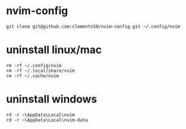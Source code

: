 # nvim-config

    git clone git@github.com:clements50/nvim-config.git ~/.config/nvim

# uninstall linux/mac

    rm -rf ~/.config/nvim
    rm -rf ~/.local/share/nvim
    rm -rf ~/.cache/nvim

# uninstall windows

    rd -r ~\AppData\Local\nvim
    rd -r ~\AppData\Local\nvim-data
